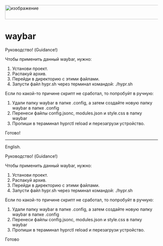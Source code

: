 <img width="1920" height="47" alt="изображение" src="https://github.com/user-attachments/assets/67fb7eee-8100-4614-ac3e-6c49e990c22f" />


# waybar

Руководство! (Guidance!)

Чтобы применить данный waybar, нужно:
1) Установи проект.
2) Распакуй архив.
3) Перейди в директорию с этими файлами.
4) Запусти файл hypr.sh через терминал командой: ./hypr.sh

Если по какой-то причине скрипт не сработал, то попробуйт в ручную:
1) Удали папку waybar в папке .config, а затем создайте новую папку waybar в папке .config
2) Перенеси файлы config.jsonc, modules.json и style.css в папку waybar
3) Пропиши в тераминал hyprctl reload и перезагрузи устройство.
   
Готово!
______________________________________________________________________________________________________________________________________________________________________________________________________
English.

Руководство! (Guidance!)

Чтобы применить данный waybar, нужно:
1) Установи проект.
2) Распакуй архив.
3) Перейди в директорию с этими файлами.
4) Запусти файл hypr.sh через терминал командой: ./hypr.sh

Если по какой-то причине скрипт не сработал, то попробуйт в ручную:
1) Удали папку waybar в папке .config, а затем создайте новую папку waybar в папке .config
2) Перенеси файлы config.jsonc, modules.json и style.css в папку waybar
3) Пропиши в тераминал hyprctl reload и перезагрузи устройство.
   
Готово

